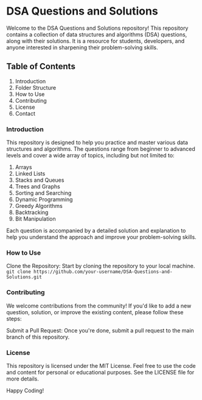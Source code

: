 # DSA Questions and Solutions
Welcome to the DSA Questions and Solutions repository! This repository contains a collection of data structures and algorithms (DSA) questions, along with their solutions. 
It is a resource for students, developers, and anyone interested in sharpening their problem-solving skills.

## Table of Contents
1. Introduction
2. Folder Structure
3. How to Use
4. Contributing
5. License
6. Contact

### Introduction
This repository is designed to help you practice and master various data structures and algorithms. The questions range from beginner to advanced levels and cover a wide array of topics, including but not limited to:
1. Arrays
2. Linked Lists
3. Stacks and Queues
4. Trees and Graphs
5. Sorting and Searching
6. Dynamic Programming
7. Greedy Algorithms
8. Backtracking
9. Bit Manipulation

Each question is accompanied by a detailed solution and explanation to help you understand the approach and improve your problem-solving skills.

### How to Use
Clone the Repository: Start by cloning the repository to your local machine.
`git clone https://github.com/your-username/DSA-Questions-and-Solutions.git`

### Contributing
We welcome contributions from the community! If you'd like to add a new question, solution, or improve the existing content, please follow these steps:

Submit a Pull Request: Once you're done, submit a pull request to the main branch of this repository.

### License
This repository is licensed under the MIT License. Feel free to use the code and content for personal or educational purposes. See the LICENSE file for more details.

Happy Coding!
